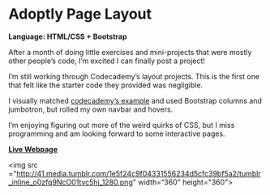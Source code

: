 # Adoptly Page Layout
<strong>Language: HTML/CSS + Bootstrap</strong>

After a month of doing little exercises and mini-projects that were mostly other people’s code, I’m excited I can finally post a project!

I’m still working through Codecademy’s layout projects. This is the first one that felt like the starter code they provided was negligible.

I visually matched <a href="https://s3.amazonaws.com/codecademy-content/projects/adoptly/index.html">codecademy’s example</a> and used Bootstrap columns and jumbotron, but rolled my own navbar and hovers.

I’m enjoying figuring out more of the weird quirks of CSS, but I miss programming and am looking forward to some interactive pages. 

<a href="http://dargacode.github.io/codecademyAdoptlyLayout/"><strong>Live Webpage</strong></a>

<img src ="http://41.media.tumblr.com/1e5f24c9f04331556234d5cfc39bf5a2/tumblr_inline_o0zfq9NcO01tvc5hi_1280.png" width=“360" height="360">
